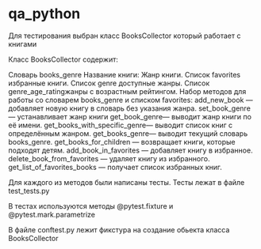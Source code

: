 # qa_python

Для тестирования выбран класс BooksCollector который работает с книгами

Класс BooksCollector содержит:

Словарь books_genre Название книги: Жанр книги.
Список favorites избранные книги.
Список genre доступные жанры.
Список genre_age_ratingжанры с возрастным рейтингом.
Набор методов для работы со словарем books_genre и списком favorites:
add_new_book — добавляет новую книгу в словарь без указания жанра.
set_book_genre — устанавливает жанр книги
get_book_genre— выводит жанр книги по её имени.
get_books_with_specific_genre— выводит список книг с определённым жанром.
get_books_genre— выводит текущий словарь books_genre.
get_books_for_children — возвращает книги, которые подходят детям.
add_book_in_favorites — добавляет книгу в избранное.
delete_book_from_favorites — удаляет книгу из избранного.
get_list_of_favorites_books — получает список избранных книг.

Для каждого из методов были написаны тесты. Тесты лежат в файле test_tests.py

В тестах используются методы @pytest.fixture и @pytest.mark.parametrize

В файле conftest.py лежит фикстура на создание обьекта класса BooksCollector
